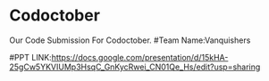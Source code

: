 # Codoctober

Our Code Submission For Codoctober.
#Team Name:Vanquishers 

#PPT LINK:https://docs.google.com/presentation/d/15kHA-25gCw5YKVIUMp3HsqC_GnKycRwei_CN01Qe_Hs/edit?usp=sharing
